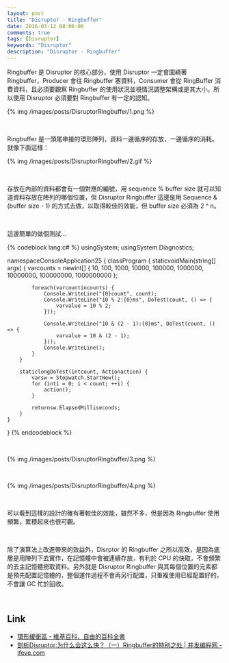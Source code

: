 ```yaml
---
layout: post
title: "Disruptor - Ringbuffer"
date: 2016-03-12 08:06:00
comments: true
tags: [Disruptor]
keywords: "Disruptor"
description: "Disruptor - Ringbuffer"
---
```


Ringbuffer 是 Disruptor 的核心部分，使用 Disruptor 一定會圍繞著 Ringbuffer，Producer 會往 Ringbuffer 塞資料，Consumer 會從 RingBuffer 消費資料，且必須要觀察 Ringbuffer 的使用狀況並視情況調整架構或是其大小。所以使用 Disruptor 必須要對 Ringbuffer 有一定的認知。  

<!-- More -->

{% img /images/posts/DisruptorRingbuffer/1.png %}

<br/>


Ringbuffer 是一頭尾串接的環形陣列，資料一邊循序的存放，一邊循序的消耗。就像下面這樣：  

{% img /images/posts/DisruptorRingbuffer/2.gif %}

<br/>


存放在內部的資料都會有一個對應的編號，用 sequence % buffer size 就可以知道資料存放在陣列的哪個位置，但 Disruptor Ringbuffer 這邊是用 Sequence & (buffer size - 1) 的方式去做，以取得較佳的效能，但 buffer size 必須為 2 ^ n。  

<br/>


這邊簡單的做個測試...  

{% codeblock lang:c# %}
usingSystem;
usingSystem.Diagnostics;

namespaceConsoleApplication25 {
    classProgram {
        staticvoidMain(string[] args) {
            varcounts = newint[] {
                10,
                100,
                1000,
                10000,
                100000,
                1000000,
                10000000,
                100000000,
                1000000000
            };

            foreach(varcountincounts) {
                Console.WriteLine("{0}count", count);
                Console.WriteLine("10 % 2:{0}ms", DoTest(count, () => {
                    varvalue = 10 % 2;
                }));

                Console.WriteLine("10 & (2 - 1):{0}ms", DoTest(count, () => {
                    varvalue = 10 & (2 - 1);
                }));
                Console.WriteLine();
            }
        }

        staticlongDoTest(intcount, Actionaction) {
            varsw = Stopwatch.StartNew();
            for (inti = 0; i < count; ++i) {
                action();
            }

            returnsw.ElapsedMilliseconds;
        }
    }
}
{% endcodeblock %}

<br/>


{% img /images/posts/DisruptorRingbuffer/3.png %}

<br/>


{% img /images/posts/DisruptorRingbuffer/4.png %}

<br/>


可以看到這樣的設計的確有著較佳的效能，雖然不多，但是因為 Ringbuffer 使用頻繁，累積起來也很可觀。  

<br/>


除了演算法上改進帶來的效益外，Disrptor 的 Ringbuffer 之所以高效，是因為底層是用陣列下去實作，在記憶體中會被連續存放，有利於 CPU 的快取，不會頻繁的去主記憶體撈取資料。另外就是 Disruptor Ringbuffer 與其每個位置的元素都是預先配置記憶體的，整個運作過程不會再另行配置，只重複使用已經配置好的，不會讓 GC 忙於回收。  

<br/>


Link
----
* [環形緩衝區 - 維基百科，自由的百科全書](https://zh.wikipedia.org/wiki/%E7%92%B0%E5%BD%A2%E7%B7%A9%E8%A1%9D%E5%8D%80)
* [剖析Disruptor:为什么会这么快？（一）Ringbuffer的特别之处 | 并发编程网 - ifeve.com](http://ifeve.com/dissecting-disruptor-whats-so-special/)
